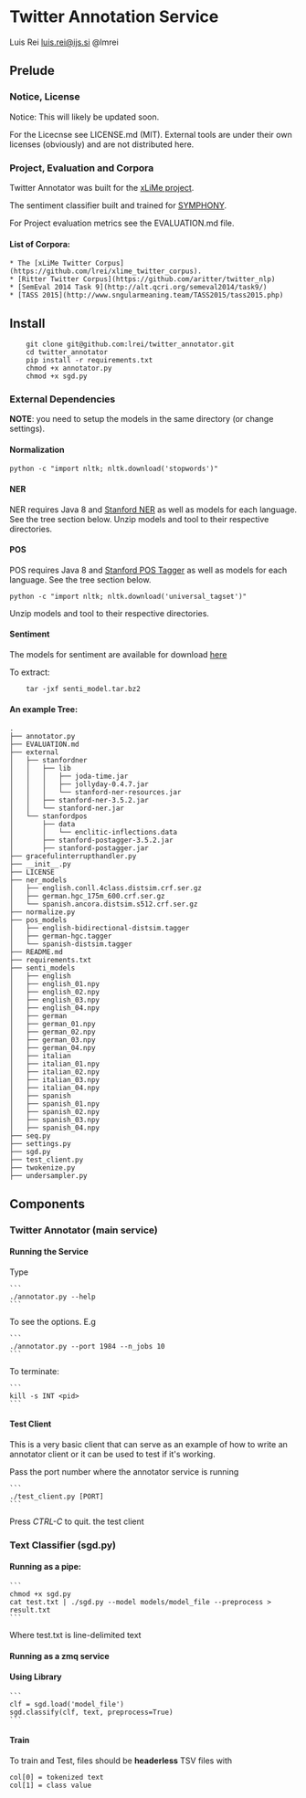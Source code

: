 # Twitter Annotation Service

Luis Rei 
<luis.rei@ijs.si> 
@lmrei


## Prelude

### Notice, License
Notice: This will likely be updated soon.

For the Licecnse see LICENSE.md (MIT).
External tools are under their own licenses (obviously) and are not distributed
here.

### Project, Evaluation and Corpora
Twitter Annotator was built for the [xLiMe project](http://xlime.org/).

The sentiment classifier built and trained for [SYMPHONY](http://projectsymphony.eu/).

For Project evaluation metrics see the EVALUATION.md file.


#### List of Corpora:

    * The [xLiMe Twitter Corpus](https://github.com/lrei/xlime_twitter_corpus).
    * [Ritter Twitter Corpus](https://github.com/aritter/twitter_nlp)
    * [SemEval 2014 Task 9](http://alt.qcri.org/semeval2014/task9/)
    * [TASS 2015](http://www.sngularmeaning.team/TASS2015/tass2015.php)



## Install

```
    git clone git@github.com:lrei/twitter_annotator.git
    cd twitter_annotator
    pip install -r requirements.txt
    chmod +x annotator.py
    chmod +x sgd.py
```

### External Dependencies
**NOTE**: you need to setup the models in the same directory (or change
settings).

#### Normalization

```
python -c "import nltk; nltk.download('stopwords')"
```

#### NER
NER requires Java 8 and [Stanford NER](http://nlp.stanford.edu/software/CRF-NER.shtml)
as well as models for each language. See the tree section below.
Unzip models and tool to their respective directories.


#### POS
POS requires Java 8 and [Stanford POS Tagger](http://nlp.stanford.edu/software/tagger.shtml)
as well as models for each language. See the tree section below.

```
python -c "import nltk; nltk.download('universal_tagset')"
```

Unzip models and tool to their respective directories.

#### Sentiment
The models for sentiment are available for download [here](https://mega.nz/#!6hMSXTYK!MXPDDiD0f9mNvZzwAtgFBWKeFh-oIfhKD5_Q4RLpoNg)

To extract:
```
    tar -jxf senti_model.tar.bz2
```

#### An example Tree:

```
.
├── annotator.py
├── EVALUATION.md
├── external
│   ├── stanfordner
│   │   ├── lib
│   │   │   ├── joda-time.jar
│   │   │   ├── jollyday-0.4.7.jar
│   │   │   └── stanford-ner-resources.jar
│   │   ├── stanford-ner-3.5.2.jar
│   │   └── stanford-ner.jar
│   └── stanfordpos
│       ├── data
│       │   └── enclitic-inflections.data
│       ├── stanford-postagger-3.5.2.jar
│       ├── stanford-postagger.jar
├── gracefulinterrupthandler.py
├── __init__.py
├── LICENSE
├── ner_models
│   ├── english.conll.4class.distsim.crf.ser.gz
│   ├── german.hgc_175m_600.crf.ser.gz
│   └── spanish.ancora.distsim.s512.crf.ser.gz
├── normalize.py
├── pos_models
│   ├── english-bidirectional-distsim.tagger
│   ├── german-hgc.tagger
│   └── spanish-distsim.tagger
├── README.md
├── requirements.txt
├── senti_models
│   ├── english
│   ├── english_01.npy
│   ├── english_02.npy
│   ├── english_03.npy
│   ├── english_04.npy
│   ├── german
│   ├── german_01.npy
│   ├── german_02.npy
│   ├── german_03.npy
│   ├── german_04.npy
│   ├── italian
│   ├── italian_01.npy
│   ├── italian_02.npy
│   ├── italian_03.npy
│   ├── italian_04.npy
│   ├── spanish
│   ├── spanish_01.npy
│   ├── spanish_02.npy
│   ├── spanish_03.npy
│   ├── spanish_04.npy
├── seq.py
├── settings.py
├── sgd.py
├── test_client.py
├── twokenize.py
├── undersampler.py
```

## Components
### Twitter Annotator (main service)

#### Running the Service
Type

    ```
    ./annotator.py --help
    ```

To see the options. E.g

    ```
    ./annotator.py --port 1984 --n_jobs 10
    ```

To terminate:

    ```
    kill -s INT <pid>
    ```


#### Test Client
This is a very basic client that can serve as an example of how to write an
annotator client or it can be used to test if it's working.

Pass the port number where the annotator service is running

    ```
    ./test_client.py [PORT]
    ```

Press *CTRL-C* to quit. the test client


### Text Classifier (sgd.py)

#### Running as a pipe:
    
    ```
    chmod +x sgd.py
    cat test.txt | ./sgd.py --model models/model_file --preprocess > result.txt
    ```

Where test.txt is line-delimited text

#### Running as a zmq service

#### Using Library

    ```
    clf = sgd.load('model_file')
    sgd.classify(clf, text, preprocess=True)
    ```

#### Train
To train and Test, files should be **headerless** TSV files with 

    col[0] = tokenized text
    col[1] = class value

